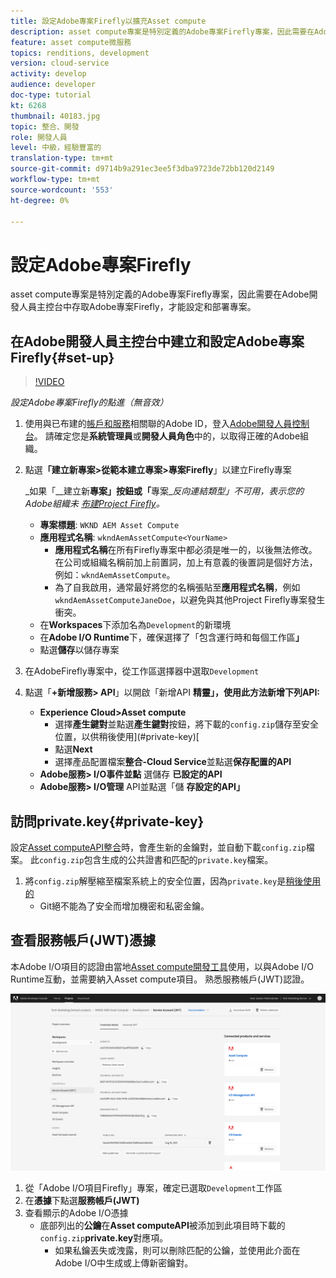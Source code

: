 ```yaml
---
title: 設定Adobe專案Firefly以擴充Asset compute
description: asset compute專案是特別定義的Adobe專案Firefly專案，因此需要在Adobe開發人員主控台中存取Adobe專案Firefly，才能設定和部署專案。
feature: asset compute微服務
topics: renditions, development
version: cloud-service
activity: develop
audience: developer
doc-type: tutorial
kt: 6268
thumbnail: 40183.jpg
topic: 整合、開發
role: 開發人員
level: 中級，經驗豐富的
translation-type: tm+mt
source-git-commit: d9714b9a291ec3ee5f3dba9723de72bb120d2149
workflow-type: tm+mt
source-wordcount: '553'
ht-degree: 0%

---
```



# 設定Adobe專案Firefly

asset compute專案是特別定義的Adobe專案Firefly專案，因此需要在Adobe開發人員主控台中存取Adobe專案Firefly，才能設定和部署專案。

## 在Adobe開發人員主控台中建立和設定Adobe專案Firefly{#set-up}

>[!VIDEO](https://video.tv.adobe.com/v/40183/?quality=12&learn=on)

_設定Adobe專案Firefly的點進（無音效）_

1. 使用與已布建的[帳戶和服務](./accounts-and-services.md)相關聯的Adobe ID，登入[Adobe開發人員控制台](https://console.adobe.io)。 請確定您是&#x200B;__系統管理員__&#x200B;或&#x200B;__開發人員角色__&#x200B;中的，以取得正確的Adobe組織。
1. 點選&#x200B;__「建立新專案>從範本建立專案>專案Firefly__」以建立Firefly專案

   _如果「__&#x200B;建立新&#x200B;__專案」按鈕或「__&#x200B;專案&#x200B;__反向連結類型」不可用，表示您的Adobe組織未 [布建Project Firefly](#request-adobe-project-firefly)。_

   + __專案標題__:  `WKND AEM Asset Compute`
   + __應用程式名稱__:  `wkndAemAssetCompute<YourName>`
      + __應用程式名稱__&#x200B;在所有Firefly專案中都必須是唯一的，以後無法修改。 在公司或組織名稱前加上前置詞，加上有意義的後置詞是個好方法，例如：`wkndAemAssetCompute`。
      + 為了自我啟用，通常最好將您的名稱張貼至&#x200B;__應用程式名稱__，例如`wkndAemAssetComputeJaneDoe`，以避免與其他Project Firefly專案發生衝突。
   + 在&#x200B;__Workspaces__&#x200B;下添加名為`Development`的新環境
   + 在&#x200B;__Adobe I/O Runtime__&#x200B;下，確保選擇了「包含運行時和每個工作區&#x200B;__」__
   + 點選&#x200B;__儲存__&#x200B;以儲存專案
1. 在AdobeFirefly專案中，從工作區選擇器中選取`Development`
1. 點選「__+新增服務> API__」以開啟「新增API __精靈」，使用此方法新增下列API:__

   + __Experience Cloud>Asset compute__
      + 選擇&#x200B;__產生鍵對__&#x200B;並點選&#x200B;__產生鍵對__&#x200B;按鈕，將下載的`config.zip`儲存至安全位置，以供稍後使用](#private-key)[
      + 點選&#x200B;__Next__
      + 選擇產品配置檔案&#x200B;__整合-Cloud Service__&#x200B;並點選&#x200B;__保存配置的API__
   + __Adobe服務> I/O事件並點__ 選儲存 __已設定的API__
   + __Adobe服務> I/O管理__ API並點選「儲 __存設定的API」__

## 訪問private.key{#private-key}

設定[Asset computeAPI整合](#set-up)時，會產生新的金鑰對，並自動下載`config.zip`檔案。 此`config.zip`包含生成的公共證書和匹配的`private.key`檔案。

1. 將`config.zip`解壓縮至檔案系統上的安全位置，因為`private.key`是[稍後使用的](../develop/environment-variables.md)
   + Git絕不能為了安全而增加機密和私密金鑰。

## 查看服務帳戶(JWT)憑據

本Adobe I/O項目的認證由當地[Asset compute開發工具](../develop/development-tool.md)使用，以與Adobe I/O Runtime互動，並需要納入Asset compute項目。 熟悉服務帳戶(JWT)認證。

![Adobe開發人員服務帳戶認證](./assets/firefly/service-account.png)

1. 從「Adobe I/O項目Firefly」專案，確定已選取`Development`工作區
1. 在&#x200B;__憑據__&#x200B;下點選&#x200B;__服務帳戶(JWT)__
1. 查看顯示的Adobe I/O憑據
   + 底部列出的&#x200B;__公鑰__&#x200B;在&#x200B;__Asset computeAPI__&#x200B;被添加到此項目時下載的`config.zip`__private.key__&#x200B;對應項。
      + 如果私鑰丟失或洩露，則可以刪除匹配的公鑰，並使用此介面在Adobe I/O中生成或上傳新密鑰對。
